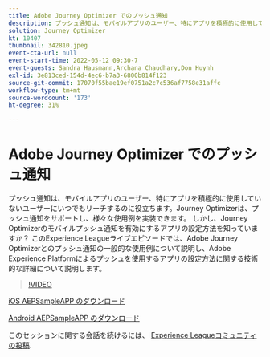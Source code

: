 ```yaml
---
title: Adobe Journey Optimizer でのプッシュ通知
description: プッシュ通知は、モバイルアプリのユーザー、特にアプリを積極的に使用していないユーザーにいつでもリーチするのに役立ちます。Journey Optimizerはプッシュをサポートしていません… （説明は 60 ～ 160 文字にする必要があります）
solution: Journey Optimizer
kt: 10407
thumbnail: 342810.jpeg
event-cta-url: null
event-start-time: 2022-05-12 09:30-7
event-guests: Sandra Hausmann,Archana Chaudhary,Don Huynh
exl-id: 3e813ced-154d-4ec6-b7a3-6800b814f123
source-git-commit: 17070f55bae19ef0751a2c7c536af7758e31affc
workflow-type: tm+mt
source-wordcount: '173'
ht-degree: 31%

---
```


# Adobe Journey Optimizer でのプッシュ通知

プッシュ通知は、モバイルアプリのユーザー、特にアプリを積極的に使用していないユーザーにいつでもリーチするのに役立ちます。Journey Optimizerは、プッシュ通知をサポートし、様々な使用例を実装できます。 しかし、Journey Optimizerのモバイルプッシュ通知を有効にするアプリの設定方法を知っていますか？ このExperience Leagueライブエピソードでは、Adobe Journey Optimizerとのプッシュ通知の一般的な使用例について説明し、Adobe Experience Platformによるプッシュを使用するアプリの設定方法に関する技術的な詳細について説明します。

>[!VIDEO](https://video.tv.adobe.com/v/342810/?quality=12&learn=on)

[iOS AEPSampleAPP のダウンロード](https://github.com/adobe/aepsdk-sample-app-ios)

[Android AEPSampleAPP のダウンロード](https://github.com/adobe/aepsdk-sample-app-android)

このセッションに関する会話を続けるには、 [Experience Leagueコミュニティの投稿](https://experienceleaguecommunities.adobe.com/t5/journey-optimizer-discussions/experience-league-live-post-session-discussion-push/td-p/451869).
